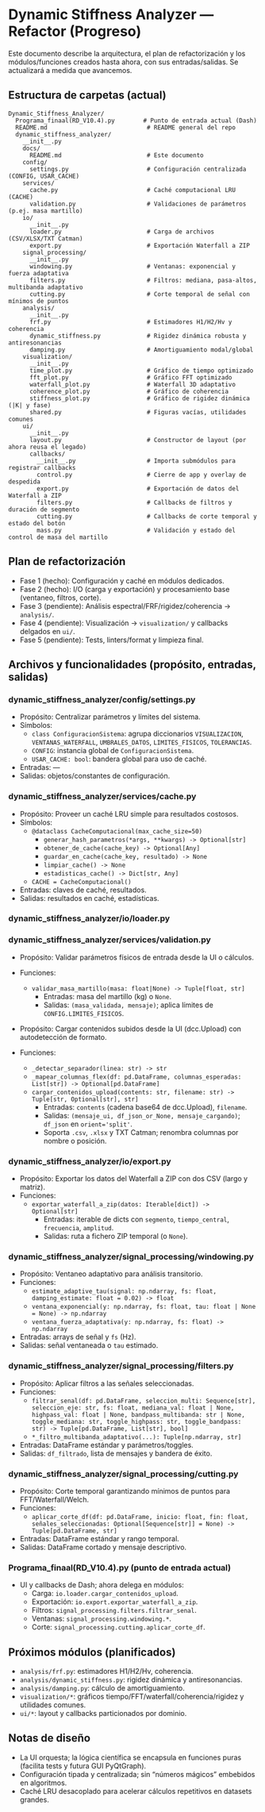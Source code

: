 # Dynamic Stiffness Analyzer — Refactor (Progreso)

Este documento describe la arquitectura, el plan de refactorización y los módulos/funciones creados hasta ahora, con sus entradas/salidas. Se actualizará a medida que avancemos.

## Estructura de carpetas (actual)

```
Dynamic_Stiffness_Analyzer/
  Programa_finaal(RD_V10.4).py        # Punto de entrada actual (Dash)
  README.md                            # README general del repo
  dynamic_stiffness_analyzer/
    __init__.py
    docs/
      README.md                        # Este documento
    config/
      settings.py                      # Configuración centralizada (CONFIG, USAR_CACHE)
    services/
      cache.py                         # Caché computacional LRU (CACHE)
      validation.py                    # Validaciones de parámetros (p.ej. masa martillo)
    io/
      __init__.py
      loader.py                        # Carga de archivos (CSV/XLSX/TXT Catman)
      export.py                        # Exportación Waterfall a ZIP
    signal_processing/
      __init__.py
      windowing.py                     # Ventanas: exponencial y fuerza adaptativa
      filters.py                       # Filtros: mediana, pasa‑altos, multibanda adaptativo
      cutting.py                       # Corte temporal de señal con mínimos de puntos
    analysis/
      __init__.py
      frf.py                           # Estimadores H1/H2/Hv y coherencia
      dynamic_stiffness.py             # Rigidez dinámica robusta y antiresonancias
      damping.py                       # Amortiguamiento modal/global
    visualization/
      __init__.py
      time_plot.py                     # Gráfico de tiempo optimizado
      fft_plot.py                      # Gráfico FFT optimizado
      waterfall_plot.py                # Waterfall 3D adaptativo
      coherence_plot.py                # Gráfico de coherencia
      stiffness_plot.py                # Gráfico de rigidez dinámica (|K| y fase)
      shared.py                        # Figuras vacías, utilidades comunes
    ui/
      __init__.py
      layout.py                        # Constructor de layout (por ahora reusa el legado)
      callbacks/
        __init__.py                    # Importa submódulos para registrar callbacks
        control.py                     # Cierre de app y overlay de despedida
        export.py                      # Exportación de datos del Waterfall a ZIP
        filters.py                     # Callbacks de filtros y duración de segmento
        cutting.py                     # Callbacks de corte temporal y estado del botón
        mass.py                        # Validación y estado del control de masa del martillo
```

## Plan de refactorización

- Fase 1 (hecho): Configuración y caché en módulos dedicados.
- Fase 2 (hecho): I/O (carga y exportación) y procesamiento base (ventaneo, filtros, corte).
- Fase 3 (pendiente): Análisis espectral/FRF/rigidez/coherencia → `analysis/`.
- Fase 4 (pendiente): Visualización → `visualization/` y callbacks delgados en `ui/`.
- Fase 5 (pendiente): Tests, linters/format y limpieza final.

## Archivos y funcionalidades (propósito, entradas, salidas)

### dynamic_stiffness_analyzer/config/settings.py
- Propósito: Centralizar parámetros y límites del sistema.
- Símbolos:
  - `class ConfiguracionSistema`: agrupa diccionarios `VISUALIZACION`, `VENTANAS_WATERFALL`, `UMBRALES_DATOS`, `LIMITES_FISICOS`, `TOLERANCIAS`.
  - `CONFIG`: instancia global de `ConfiguracionSistema`.
  - `USAR_CACHE: bool`: bandera global para uso de caché.
- Entradas: —
- Salidas: objetos/constantes de configuración.

### dynamic_stiffness_analyzer/services/cache.py
- Propósito: Proveer un caché LRU simple para resultados costosos.
- Símbolos:
  - `@dataclass CacheComputacional(max_cache_size=50)`
    - `generar_hash_parametros(*args, **kwargs) -> Optional[str]`
    - `obtener_de_cache(cache_key) -> Optional[Any]`
    - `guardar_en_cache(cache_key, resultado) -> None`
    - `limpiar_cache() -> None`
    - `estadisticas_cache() -> Dict[str, Any]`
  - `CACHE = CacheComputacional()`
- Entradas: claves de caché, resultados.
- Salidas: resultados en caché, estadísticas.

### dynamic_stiffness_analyzer/io/loader.py
### dynamic_stiffness_analyzer/services/validation.py
- Propósito: Validar parámetros físicos de entrada desde la UI o cálculos.
- Funciones:
  - `validar_masa_martillo(masa: float|None) -> Tuple[float, str]`
    - Entradas: masa del martillo (kg) o `None`.
    - Salidas: `(masa_validada, mensaje)`; aplica límites de `CONFIG.LIMITES_FISICOS`.

- Propósito: Cargar contenidos subidos desde la UI (dcc.Upload) con autodetección de formato.
- Funciones:
  - `_detectar_separador(linea: str) -> str`
  - `_mapear_columnas_flex(df: pd.DataFrame, columnas_esperadas: List[str]) -> Optional[pd.DataFrame]`
  - `cargar_contenidos_upload(contents: str, filename: str) -> Tuple[str, Optional[str], str]`
    - Entradas: `contents` (cadena base64 de dcc.Upload), `filename`.
    - Salidas: `(mensaje_ui, df_json_or_None, mensaje_cargando)`; `df_json` en `orient='split'`.
    - Soporta `.csv`, `.xlsx` y TXT Catman; renombra columnas por nombre o posición.

### dynamic_stiffness_analyzer/io/export.py
- Propósito: Exportar los datos del Waterfall a ZIP con dos CSV (largo y matriz).
- Funciones:
  - `exportar_waterfall_a_zip(datos: Iterable[dict]) -> Optional[str]`
    - Entradas: iterable de dicts con `segmento`, `tiempo_central`, `frecuencia`, `amplitud`.
    - Salidas: ruta a fichero ZIP temporal (o `None`).

### dynamic_stiffness_analyzer/signal_processing/windowing.py
- Propósito: Ventaneo adaptativo para análisis transitorio.
- Funciones:
  - `estimate_adaptive_tau(signal: np.ndarray, fs: float, damping_estimate: float = 0.02) -> float`
  - `ventana_exponencial(y: np.ndarray, fs: float, tau: float | None = None) -> np.ndarray`
  - `ventana_fuerza_adaptativa(y: np.ndarray, fs: float) -> np.ndarray`
- Entradas: arrays de señal y `fs` (Hz).
- Salidas: señal ventaneada o `tau` estimado.

### dynamic_stiffness_analyzer/signal_processing/filters.py
- Propósito: Aplicar filtros a las señales seleccionadas.
- Funciones:
  - `filtrar_senal(df: pd.DataFrame, seleccion_multi: Sequence[str], seleccion_eje: str, fs: float, mediana_val: float | None, highpass_val: float | None, bandpass_multibanda: str | None, toggle_mediana: str, toggle_highpass: str, toggle_bandpass: str) -> Tuple[pd.DataFrame, List[str], bool]`
  - `*_filtro_multibanda_adaptativo(...): Tuple[np.ndarray, str]`
- Entradas: DataFrame estándar y parámetros/toggles.
- Salidas: `df_filtrado`, lista de mensajes y bandera de éxito.

### dynamic_stiffness_analyzer/signal_processing/cutting.py
- Propósito: Corte temporal garantizando mínimos de puntos para FFT/Waterfall/Welch.
- Funciones:
  - `aplicar_corte_df(df: pd.DataFrame, inicio: float, fin: float, señales_seleccionadas: Optional[Sequence[str]] = None) -> Tuple[pd.DataFrame, str]`
- Entradas: DataFrame estándar y rango temporal.
- Salidas: DataFrame cortado y mensaje descriptivo.

### Programa_finaal(RD_V10.4).py (punto de entrada actual)
- UI y callbacks de Dash; ahora delega en módulos:
  - Carga: `io.loader.cargar_contenidos_upload`.
  - Exportación: `io.export.exportar_waterfall_a_zip`.
  - Filtros: `signal_processing.filters.filtrar_senal`.
  - Ventanas: `signal_processing.windowing.*`.
  - Corte: `signal_processing.cutting.aplicar_corte_df`.

## Próximos módulos (planificados)

- `analysis/frf.py`: estimadores H1/H2/Hv, coherencia.
- `analysis/dynamic_stiffness.py`: rigidez dinámica y antiresonancias.
- `analysis/damping.py`: cálculo de amortiguamiento.
- `visualization/*`: gráficos tiempo/FFT/waterfall/coherencia/rigidez y utilidades comunes.
- `ui/*`: layout y callbacks particionados por dominio.

## Notas de diseño

- La UI orquesta; la lógica científica se encapsula en funciones puras (facilita tests y futura GUI PyQtGraph).
- Configuración tipada y centralizada; sin “números mágicos” embebidos en algoritmos.
- Caché LRU desacoplado para acelerar cálculos repetitivos en datasets grandes.
